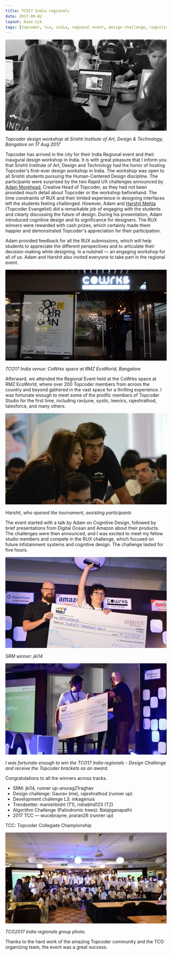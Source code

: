 ```yaml
---
title: TCO17 India regionals
date: 2017-09-02
layout: base.njk
tags: [topcoder, tco, india, regional-event, design-challenge, cognitive-design, topcoder-studio, topcoder-workshop, professional-growth, unorganised]
---
```


<img src="/assets/images/2017/workshop.jpg" />

_Topcoder design workshop at Srishti Institute of Art, Design & Technology, Bangalore on 17 Aug 2017_

Topcoder has arrived in the city for their India Regional event and their inaugural design workshop in India. It is with great pleasure that I inform you that Srishti Institute of Art, Design and Technology had the honor of hosting Topcoder's first-ever design workshop in India. The workshop was open to all Srishti students pursuing the Human-Centered Design discipline. The participants were surprised by the two Rapid UX challenges announced by [Adam Morehead](https://www.linkedin.com/in/adroc/), Creative Head of Topcoder, as they had not been provided much detail about Topcoder or the workshop beforehand. The time constraints of RUX and their limited experience in designing interfaces left the students feeling challenged. However, Adam and [Harshit Mehta](https://www.linkedin.com/in/harshitmehta15) (Topcoder Evangelist) did a remarkable job of engaging with the students and clearly discussing the future of design. During his presentation, Adam introduced cognitive design and its significance for designers. The RUX winners were rewarded with cash prizes, which certainly made them happier and demonstrated Topcoder's appreciation for their participation.

Adam provided feedback for all the RUX submissions, which will help students to appreciate the different perspectives and to articulate their decision-making while designing. In a nutshell — an engaging workshop for all of us. Adam and Harshit also invited everyone to take part in the regional event.

<img src="/assets/images/2017/image7.jpg" />

_TCO17 India venue: CoWrks space at RMZ EcoWorld, Bangalore_

Afterward, we attended the Regional Event held at the CoWrks space at RMZ EcoWorld, where over 200 Topcoder members from across the country and beyond gathered in the vast space for a thrilling experience. I was fortunate enough to meet some of the prolific members of Topcoder Studio for the first time, including ravijune, systic, teevics, rajeshrathod, talesforce, and many others.

<img src="/assets/images/2017/image3.jpg" />

_Harshit, who opened the tournament, assisting participants_

The event started with a talk by Adam on Cognitive Design, followed by brief presentations from Digital Ocean and Amazon about their products. The challenges were then announced, and I was excited to meet my fellow studio members and compete in the RUX challenge, which focused on future infotainment systems and cognitive design. The challenge lasted for five hours.

<img src="/assets/images/2017/image12.jpg" />

_SRM winner: jki14_

<img src="/assets/images/2017/award.jpg" />

_I was fortunate enough to win the TCO17 India regionals - Design Challenge and receive the Topcoder brackets as an award._

Congratulations to all the winners across tracks.
- SRM: jki14, runner up-anurag21raghav
- Design challenge: Gaurav (me), rajeshrathod (runner up)
- Development challenge L3: mkagenuis
- Trendsetter: manishbisht (T1), rishabhd123 (T2)
- Algorithm Challenge (Palindromic trees): Balajiganapathi
- 2017 TCC — wucebrayne, praran26 (runner up)

TCC: Topcoder Collegiate Championship

<img src="/assets/images/2017/group.jpg" />

_TCO2017 India regionals group photo._

Thanks to the hard work of the amazing Topcoder community and the TCO organizing team, the event was a great success.